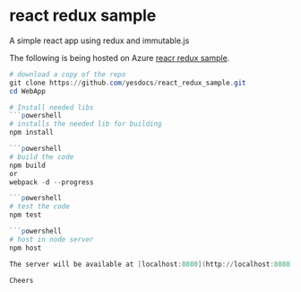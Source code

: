 # react redux sample
A simple react app using redux and immutable.js

The following is being hosted on Azure [reacr redux sample](http://mobile-apps-client).

```powershell
# download a copy of the repo
git clone https://github.com/yesdocs/react_redux_sample.git
cd WebApp

# Install needed libs
```powershell
# installs the needed lib for building
npm install

```powershell
# build the code
npm build
or 
webpack -d --progress

```powershell
# test the code
npm test

```powershell
# host in node server
npm host

The server will be available at [localhost:8080](http://localhost:8080).

Cheers
 
 

